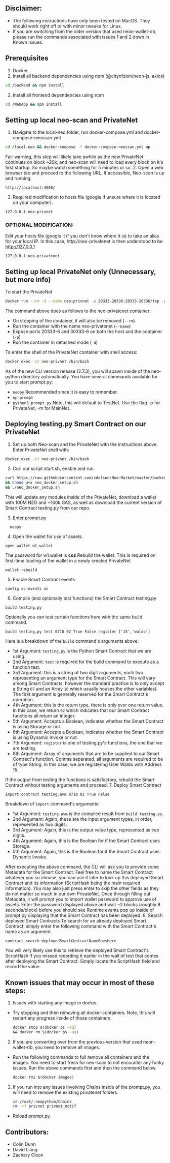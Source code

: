 ## Disclaimer:
 * The following instructions have only been tested on MacOS. They should work right off or with minor tweaks for Linux.
 * If you are switching from the older version that used neon-wallet-db, please run the commands associated with
   issues 1 and 2 down in Known Issues.


## Prerequisites
1. Docker
2. Install all backend dependencies using npm (@cityofzion/neon-js, axios)
```bash
cd /backend && npm install
```
3. Install all frontend dependencies using npm
```bash
cd /WebApp && npm install
```

## Setting up local neo-scan and PrivateNet
1. Navigate to the local-neo folder, run docker-compose.yml and docker-compose-neoscan.yml
```bash
cd /local-neo && docker-compose -f docker-compose-neoscan.yml up
```
Fair warning, this step will likely take awhile as the new PrivateNet continues on block ~20k,
and neo-scan will need to load every block on it's first startup. So maybe watch something for
5 minutes or so.
2. Open a web browser tab and proceed to the following URL. If accessible, Neo-scan is up and running.
```URL
http://localhost:4000/
```
3. Required modification to hosts file (google if unsure where it is located on your computer).
```bash
127.0.0.1 neo-privnet
```

### OPTIONAL MODIFICATION:
Edit your hosts file (google it if you don't know where it is) to take an alias for your local IP.
In this case, http://neo-privatenet is then understood to be http://127.0.0.1
```
127.0.0.1 neo-privatenet
```

## Setting up local PrivateNet only (Unnecessary, but more info)
To start the PrivateNet
```bash
docker run --rm -d --name neo-privnet -p 20333-20336:20333-20336/tcp -p 30333-30336:30333-30336/tcp cityofzion/neo-privnet
```
The command above does as follows to the neo-privatenet container:
 * On stopping of the container, it will also be removed (```--rm```)
 * Run the container with the name neo-privatenet (```--name```)
 * Expose ports 20333-6 and 30333-6 on both the host and the container (```-p```)
 * Run the container in detached mode (```-d```)

To enter the shell of the PrivateNet container with shell access:
```bash
docker exec -it neo-privnet /bin/bash
```
As of the new CLI version release (2.7.3), you will spawn inside of the neo-python directory automatically.
You have several commands available for you to start prompt.py:
 * ```neopy``` Recommended since it is easy to remember.
 * ```np-prompt```
 * ```python3 prompt.py``` Note, this will default to TestNet. Use the flag -p for PrivateNet, -m for MainNet.

## Deploying testing.py Smart Contract on our PrivateNet
1. Set up both Neo-scan and the PrivateNet with the instructions above. Enter PrivateNet shell with:
```bash
docker exec -it neo-privnet /bin/bash
```

2. Curl our script start.sh, enable and run.
```bash
curl https://raw.githubusercontent.com/zdolson/Neo-Market/master/backend/Contracts/new-boa/neo_docker_setup.sh -o neo_docker_setup.py
&& chmod u+x neo_docker_setup.sh
&& ./neo_docker_setup.sh
```
This will update any modules inside of the PrivateNet, download a wallet with 100M NEO and ~160k GAS, as well as
download the current version of Smart Contract testing.py from our repo.

3. Enter prompt.py
```
  neopy
```

4. Open the wallet for use of assets.
```neo-cli
open wallet w1.wallet
```
The password for w1.wallet is **coz**
Rebuild the wallet. This is required on first-time loading of the wallet in a newly created PrivateNet
```neo-cli
wallet rebuild
```
5. Enable Smart Contract events
```neo-cli
config sc-events on
```
6. Compile (and optionally test functions) the Smart Contract testing.py
```neo-cli
build testing.py
```
Optionally you can test certain functions here with the same build command.
```neo-cli
build testing.py test 0710 02 True False register ['15','waldo']
```
Here is a breakdown of the ```build``` command's arguments above:
 * 1st Argument: ```testing.py``` is the Python Smart Contract that we are using.
 * 2nd Argument: ```test``` is required for the build command to execute as a function test.
 * 3rd Argument: this is a string of two digit arguments, each two representing an argument type for the
   Smart Contract. This will vary among Smart Contracts, however the standard practice is to only accept
   a String ```07``` and an Array ```10```  which usually houses the other variables). The first argument
   is generally reserved for the Smart Contract's operation.
 * 4th Argument: this is the return type, there is only ever one return value. In this case, we return ```02```
   which indicates that our Smart Contract functions all return an Integer.
 * 5th Argument: Accepts a Boolean, indicates whether the Smart Contract is using Storage or not.
 * 6th Argument: Accepts a Boolean, indicates whether the Smart Contract is using Dynamic Invoke or not.
 * 7th Argument: ```register``` is one of testing.py's functions, the one that we are testing.
 * 8th Argument: Array of arguments that are to be supplied to our Smart Contract's function. Comma separated,
   all arguments are required to be of type String. In this case, we are registering User Waldo with Address 15.

If the output from testing the functions is satisfactory, rebuild the Smart Contract without testing arguments
and proceed.
7. Deploy Smart Contract
```neo-cli
import contract testing.avm 0710 02 True False
```
Breakdown of ```import``` command's arguments:
 * 1st Argument: ```testing.avm``` is the compiled result from ```build testing.py```.
 * 2nd Argument: Again, these are the input argument types, in order, represented as two digits.
 * 3rd Argument: Again, this is the output value type, represented as two digits.
 * 4th Argument: Again, this is the Boolean for if the Smart Contract uses Storage.
 * 5th Argument: Again, this is the Boolean for if the Smart Contract uses Dynamic Invoke.

After executing the above command, the CLI will ask you to provide some Metadata for the Smart Contract.
Feel free to name the Smart Contract whatever you so choose, you can use it later to look up this deployed
Smart Contract and its information (ScriptHash being the main required information).
You may also just press enter to skip the other fields as they do not matter so much in our own PrivateNet.
Once through filling out Metadata, it will prompt you to import wallet password to approve use of assets.
Enter the password displayed above and wait ~2 blocks (roughly 8 seconds/block) before you should see Runtime
events pop up inside of prompt.py displaying that the Smart Contract has been deployed.
8. Search deployed Smart Contracts
To search for an already deployed Smart Contract, simply enter the following command with the Smart Contract's name
as an argument.
```neo-cli
contract search deployedSmartContractNameGoesHere
```
You will very likely use this to retrieve the deployed Smart Contract's ScriptHash if you missed recording it
earlier in the wall of text that comes after deploying the Smart Contract. Simply locate the ScriptHash field
and record the value.

## Known issues that may occur in most of these steps:
1. Issues with starting any image in docker.
 * Try stopping and then removing all docker containers. Note, this will restart any progress inside of those
   containers.
   ```bash
   docker stop $(docker ps -aq)
   && docker rm $(docker ps -aq)
   ```
2. If you are converting over from the previous version that used neon-wallet-db, you need to remove all images.
 * Run the following commands to full remove all containers and the images. You need to start fresh for neo-scan to
   not encounter any funky issues. Run the above commands first and then the command below.
   ```bash
   docker rmi $(docker images)
   ```
3. If you run into any issues involving Chains inside of the prompt.py, you will need to remove the existing privatenet folders.
   ```bash
   cd /root/.neopython/Chains
   rm -rf privnet privnet_notif
   ```
 * Reload prompt.py.

## Contributors:
 * Colin Dunn
 * David Liang
 * Zachary Olson
